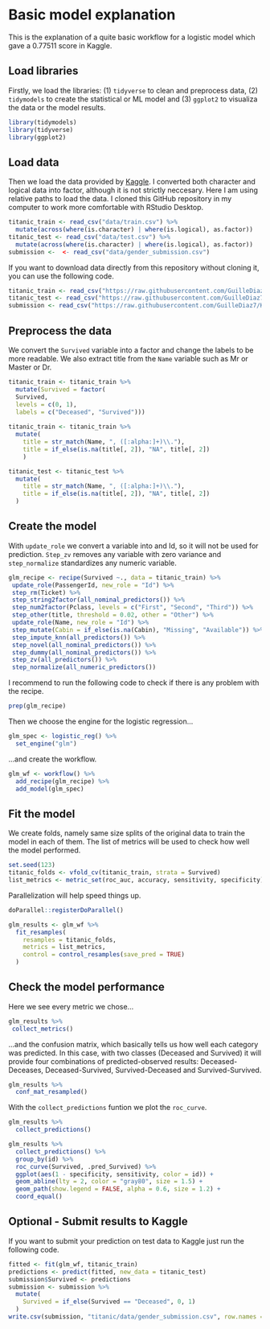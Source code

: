 # Basic model explanation

This is the explanation of a quite basic workflow for a logistic model which gave a 0.77511 score in Kaggle.

## Load libraries

Firstly, we load the libraries: (1) `tidyverse` to clean and preprocess data, (2) `tidymodels` to create the statistical or ML model and (3) `ggplot2` to visualiza the data or the model results.
```R
library(tidymodels)
library(tidyverse)
library(ggplot2)
```

## Load data

Then we load the data provided by [Kaggle](https://www.kaggle.com/competitions/titanic/data). I converted both character and logical data into factor, although it is not strictly neccesary. Here I am using relative paths to load the data. I cloned this GitHub repository in my computer to work more comfortable with RStudio Desktop.
```R
titanic_train <- read_csv("data/train.csv") %>% 
  mutate(across(where(is.character) | where(is.logical), as.factor))
titanic_test <- read_csv("data/test.csv") %>% 
  mutate(across(where(is.character) | where(is.logical), as.factor))
submission <-  <- read_csv("data/gender_submission.csv")
```

If you want to download data directly from this repository without cloning it, you can use the following code.
```R
titanic_train <- read_csv("https://raw.githubusercontent.com/GuilleDiaz7/Kaggle-Competitions/main/titanic/data/train.csv")
titanic_test <- read_csv("https://raw.githubusercontent.com/GuilleDiaz7/Kaggle-Competitions/main/titanic/data/test.csv") 
submission <- read_csv("https://raw.githubusercontent.com/GuilleDiaz7/Kaggle-Competitions/main/titanic/data/gender_submission.csv")
``` 

## Preprocess the data

We convert the `Survived` variable into a factor and change the labels to be more readable. We also extract title from the `Name` variable such as Mr or Master or Dr.
```R
titanic_train <- titanic_train %>% 
  mutate(Survived = factor(
  Survived,
  levels = c(0, 1),
  labels = c("Deceased", "Survived")))
  
titanic_train <- titanic_train %>% 
  mutate(
    title = str_match(Name, ", ([:alpha:]+)\\."),
    title = if_else(is.na(title[, 2]), "NA", title[, 2])
    ) 

titanic_test <- titanic_test %>% 
  mutate(
    title = str_match(Name, ", ([:alpha:]+)\\."),
    title = if_else(is.na(title[, 2]), "NA", title[, 2])
  ) 
```

## Create the model

With `update_role` we convert a variable into and Id, so it will not be used for prediction. `Step_zv` removes any variable with zero variance and `step_normalize` standardizes any numeric variable.

 ```R
glm_recipe <- recipe(Survived ~., data = titanic_train) %>% 
  update_role(PassengerId, new_role = "Id") %>%   
  step_rm(Ticket) %>% 
  step_string2factor(all_nominal_predictors()) %>% 
  step_num2factor(Pclass, levels = c("First", "Second", "Third")) %>% 
  step_other(title, threshold = 0.02, other = "Other") %>% 
  update_role(Name, new_role = "Id") %>% 
  step_mutate(Cabin = if_else(is.na(Cabin), "Missing", "Available")) %>% 
  step_impute_knn(all_predictors()) %>% 
  step_novel(all_nominal_predictors()) %>% 
  step_dummy(all_nominal_predictors()) %>% 
  step_zv(all_predictors()) %>% 
  step_normalize(all_numeric_predictors())
```

I recommend to run the following code to check if there is any problem with the recipe.
```R
prep(glm_recipe)
```

Then we choose the engine for the logistic regression...

```R
glm_spec <- logistic_reg() %>% 
  set_engine("glm")
```

...and create the workflow.

```R
glm_wf <- workflow() %>% 
  add_recipe(glm_recipe) %>% 
  add_model(glm_spec)
 ```
 
 ## Fit the model
 
 We create folds, namely same size splits of the original data to train the model in each of them. The list of metrics will be used to check how well the model performed.
 
 ```R
 set.seed(123)
titanic_folds <- vfold_cv(titanic_train, strata = Survived)
list_metrics <- metric_set(roc_auc, accuracy, sensitivity, specificity)
```

Parallelization will help speed things up.

```R
doParallel::registerDoParallel()

glm_results <- glm_wf %>% 
  fit_resamples(
    resamples = titanic_folds,
    metrics = list_metrics,
    control = control_resamples(save_pred = TRUE)
  )
 ```
 
 ## Check the model performance
 
Here we see every metric we chose...

```R
glm_results %>% 
 collect_metrics()
```
...and the confusion matrix, which basically tells us how well each category was predicted. In this case, with two classes (Deceased and Survived) it will provide four combinations of predicted-observed results: Deceased-Deceases, Deceased-Survived, Survived-Deceased and Survived-Survived.

```R
glm_results %>% 
  conf_mat_resampled()
```

With the `collect_predictions` funtion we plot the `roc_curve`.

```R
glm_results %>% 
  collect_predictions()

glm_results %>%
  collect_predictions() %>%
  group_by(id) %>%
  roc_curve(Survived, .pred_Survived) %>%
  ggplot(aes(1 - specificity, sensitivity, color = id)) +
  geom_abline(lty = 2, color = "gray80", size = 1.5) +
  geom_path(show.legend = FALSE, alpha = 0.6, size = 1.2) +
  coord_equal()
 ```

## Optional - Submit results to Kaggle

If you want to submit your prediction on test data to Kaggle just run the following code.

```R
fitted <- fit(glm_wf, titanic_train)
predictions <- predict(fitted, new_data = titanic_test)
submission$Survived <- predictions
submission <- submission %>% 
  mutate(
    Survived = if_else(Survived == "Deceased", 0, 1)
  )
write.csv(submission, "titanic/data/gender_submission.csv", row.names = FALSE)
```
